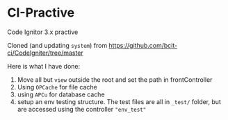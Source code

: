 # CI-Practive
Code Ignitor 3.x practive

Cloned (and updating `system`) from https://github.com/bcit-ci/CodeIgniter/tree/master

Here is what I have done:
1. Move all but `view` outside the root and set the path in frontController
2. Using `OPCache` for file cache
3. using `APCu` for database cache
4. setup an env testing structure. The test files are all in `_test/` folder, but are accessed using the controller `"env_test"`